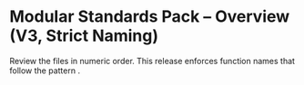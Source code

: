 # Modular Standards Pack – Overview (V3, Strict Naming)

Review the files in numeric order. This release enforces function names that follow the pattern <verb>_<stage>_<role>.
